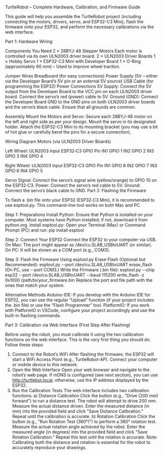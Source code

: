 TurtleRobot – Complete Hardware, Calibration, and Firmware Guide

This guide will help you assemble the TurtleRobot project (including connecting the motors, drivers, servo, and ESP32-C3 Mini), flash the firmware onto your ESP32, and perform the necessary calibrations via the web interface.


Part 1: Hardware Wiring

Components You Need
2 × 28BYJ-48 Stepper Motors
Each motor is controlled via its own ULN2003 driver board.
2 × ULN2003 Driver Boards
1 × Hobby Servo
1 × ESP32-C3 Mini with Developer Board
1 × O-Ring (approximately 60 mm) – Used to improve wheel traction.

Jumper Wires
Breadboard (for easy connections)
Power Supply (5V – either via the Developer Board’s 5V pin or an external 5V source)
USB Cable (for programming the ESP32)
Power Connections
5V Supply:
Connect the 5V output from the Developer Board to the VCC pin on each ULN2003 driver board.
Connect the servo’s red (power) cable to 5V.
Ground (GND):
Connect the Developer Board GND to the GND pins on both ULN2003 driver boards and the servo’s black cable.
Ensure that all grounds are common.


Assembly
Mount the Motors and Servo:
Secure each 28BYJ-48 motor on the left and right side as per your design.
Mount the servo in its designated holder.
Attach the ESP32-C3 Mini to its mounting bracket (you may use a bit of hot glue or carefully bend the pins for a secure connection).


Wiring Diagram
Motors (via ULN2003 Driver Boards)

Left Wheel:
ULN2003 Input	ESP32‑C3 GPIO Pin
IN1	GPIO 1
IN2	GPIO 2
IN3	GPIO 3
IN4	GPIO 4

Right Wheel:
ULN2003 Input	ESP32‑C3 GPIO Pin
IN1	GPIO 8
IN2	GPIO 7
IN3	GPIO 6
IN4	GPIO 5

Servo
Signal: Connect the servo’s signal wire (yellow/orange) to GPIO 10 on the ESP32‑C3.
Power: Connect the servo’s red cable to 5V.
Ground: Connect the servo’s black cable to GND.
Part 2: Flashing the Firmware

To flash a .bin file onto your ESP32 (ESP32‑C3 Mini), it is recommended to use esptool.py. This command-line tool works on both Mac and PC.

Step 1: Preparations
Install Python:
Ensure that Python is installed on your computer. Most systems have Python installed; if not, download it from python.org.
Install esptool.py:
Open your Terminal (Mac) or Command Prompt (PC) and run:
pip install esptool

Step 2: Connect Your ESP32
Connect the ESP32 to your computer via USB.
On Mac: The port might appear as /dev/cu.SLAB_USBtoUART (or similar).
On PC: It will be shown as a COM port (e.g., COM3).

Step 3: Flash the Firmware Using esptool.py
Erase Flash (Optional but Recommended):
esptool.py --port /dev/cu.SLAB_USBtoUART erase_flash
(On PC, use --port COM3.)
Write the Firmware (.bin file):
esptool.py --chip esp32 --port /dev/cu.SLAB_USBtoUART --baud 115200 write_flash -z 0x1000 /path/to/your_firmware.bin
Replace the port and file path with the ones that match your system.

Alternative Methods
Arduino IDE:
If you develop with the Arduino IDE for ESP32, you can use the regular “Upload” function (if your project includes the .bin file) or use the “Flash Programmer” tool.
PlatformIO:
If you work with PlatformIO in VSCode, configure your project accordingly and use the built-in flashing commands.


Part 3: Calibration via Web Interface (First Step After Flashing)

Before using the robot, you must calibrate it using the two calibration functions on the web interface. This is the very first thing you should do. Follow these steps:
1. Connect to the Robot’s WiFi
After flashing the firmware, the ESP32 will start a WiFi Access Point (e.g., TurtleRobot-AP).
Connect your computer or mobile device to this network.
2. Open the Web Interface
Open your web browser and navigate to the robot’s web page.
If mDNS is configured (see next section), you can use http://turtlebot.local; otherwise, use the IP address displayed by the ESP32.
3. Run the Calibration Tests
The web interface includes two calibration functions:
a) Distance Calibration
Click the button (e.g., "Drive (200 mm) forward") to run a distance test.
The robot will attempt to drive 200 mm.
Measure the actual distance driven.
Enter the measured distance (in mm) into the provided field and click "Save Distance Calibration."
Repeat until the calibration is accurate.
b) Rotation Calibration
Click the button (e.g., "Run Rotation Test (360°)") to perform a 360° rotation test.
Measure the actual rotation angle achieved by the robot.
Enter the measured angle (in degrees) into the provided field and click "Save Rotation Calibration."
Repeat this test until the rotation is accurate.
Note: Calibrating both the distance and rotation is essential for the robot to accurately reproduce your drawings.
